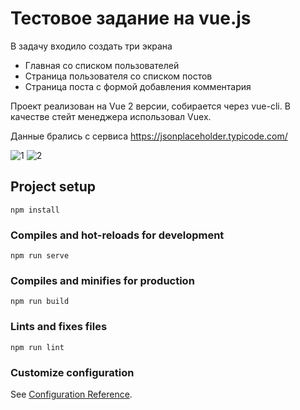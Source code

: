# Тестовое задание на vue.js

В задачу входило создать три экрана
- Главная со списком пользователей 
- Страница пользователя со списком постов
- Страница поста с формой добавления комментария

Проект реализован на Vue 2 версии, собирается через vue-cli.
В качестве стейт менеджера использовал Vuex.

Данные брались с сервиса https://jsonplaceholder.typicode.com/ 


![1](https://user-images.githubusercontent.com/78386140/170119137-5a08268f-e674-4219-9f08-c31df6b1f15e.png)
![2](https://user-images.githubusercontent.com/78386140/170119189-becca294-4eed-4985-9e3c-47b38a9c283d.png)


## Project setup
```
npm install
```

### Compiles and hot-reloads for development
```
npm run serve
```

### Compiles and minifies for production
```
npm run build
```

### Lints and fixes files
```
npm run lint
```

### Customize configuration
See [Configuration Reference](https://cli.vuejs.org/config/).
